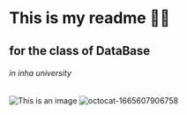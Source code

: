 # This is my **readme** :walking_man:
## for the class of DataBase 
###### in inha university
![This is an image](https://myoctocat.com/assets/images/base-octocat.svg)
![octocat-1665607906758](https://user-images.githubusercontent.com/78726410/195361974-ae56f977-2a60-4373-a911-7def8fa413f4.png)
